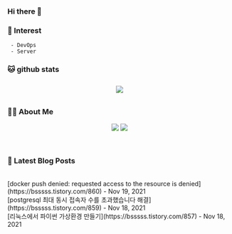 
### Hi there 👋   

### 📖   Interest   
     - DevOps   
     - Server  

###  🐱 github stats  

<div id="main" align="center">
    <img src="https://github-readme-stats.vercel.app/api?username=qpyu66&hide=stars,contribs&count_private=true&show_icons=true"
        style="height: auto; margin-left: 20px; margin-right: 20px; padding: 10px;"/>
</div>

###  💁‍♀️ About Me  
<p align="center">
    <a href="https://bsssss.tistory.com/"><img src="https://img.shields.io/badge/Blog-FF5722?style=flat-square&logo=Blogger&logoColor=white"/></a>
    <a href="mailto:qpyu66@gmail.com"><img src="https://img.shields.io/badge/Gmail-d14836?style=flat-square&logo=Gmail&logoColor=white&link=qpyu66@gmail.com"/></a>
</p>

<br>

### 📕 Latest Blog Posts   
<br>
[docker push denied: requested access to the resource is denied](https://bsssss.tistory.com/860) - Nov 19, 2021<br>
[postgresql 최대 동시 접속자 수를 초과했습니다 해결](https://bsssss.tistory.com/859) - Nov 18, 2021<br>
[리눅스에서 파이썬 가상환경 만들기](https://bsssss.tistory.com/857) - Nov 18, 2021<br>

